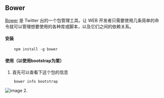 ## Bower
[Bower](http://bower.io) 是 Twitter 出的一个包管理工具。让 WEB 开发者只需要使用几条简单的命令就可以管理想要使用的各种库或脚本，以及它们之间的依赖关系。

#### 安装
   	
``` 
	npm install -g bower
```	

#### 使用（以使用bootstrap为栗）
1. 首先可以查看下这个包的信息

```
	bower info bootstrap
```
![image](https://github.com/striver-x/note/blob/master/assets/images/bower_1.png)
2. 
